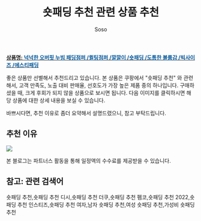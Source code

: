 ﻿---
layout: post
title:  "숏패딩 추천 관련 상품 추천"
author: Soso
categories: [ 패션의류 ]
tags: [숏패딩 추천,숏패딩 추천 디시,숏패딩 추천 더쿠,숏패딩 추천 펨코,숏패딩 추천 2022,숏패딩 추천 인스티즈,숏패딩 추천 여자,남자 숏패딩 추천,여성 숏패딩 추천,가성비 숏패딩 추천]
image: https://ads-partners.coupang.com/image1/5CFMoj_Oxre_jiGF5FseZw2m8z1zGIRiT52IO8TDwDB_cDctyOnL2eAF2pOXuqM4cChaWyJkLfEjhBBUIMsZHZmgN0Xwd87DzMXTgnWCwvH8kvbl9pgQyj7gqBBSx51TTF6ZhEmOjR2PwrJ1YAjNoYy_yU6AmiumNqJC3qdAci1a1uBvTQ_IoiXPfovk8OXUjWk66y6gbcryL3J4xowsJitdVFcXeAspY4PC5sutxi5XkYsx9azlYtr7VkZ8wT3h9TLLSnN978hOOTiSkkJEyv5-p_L50E94pSoqpwH4Mw== 
description: "쿠팡에서 숏패딩 추천 관련 상품으로 가장 고객 선호도가 높은 제품 중 하나입니다."
---

<a href="https://link.coupang.com/re/AFFSDP?lptag=AF5673682&pageKey=6976519692&itemId=17029922361&vendorItemId=84206241704&traceid=V0-153-52692d019a16112d&requestid=20231116173810497315314907&token=31850C%7CMIXED"><b>상품명: <font color='#01579B'>넉넉한 오버핏 누빔 패딩점퍼 /퀼팅점퍼 /깔깔이 /숏패딩 /도톰한 볼륨감 /빅사이즈 /에스티패딩</font></b></a>

좋은 상품만 선별해서 추천드리고 있습니다.
본 상품은 쿠팡에서 "숏패딩 추천" 와 관련해서, 고객 만족도, 노출 대비 판매율, 선호도가 가장 높은 제품 중의 하나입니다.
구매하셨을 때, 크게 후회가 되지 않을 상품으로 보시면 됩니다. 
다음 이미지를 클릭하시면 해당 상품에 대한 상세 내용을 보실 수 있습니다.

바쁘시다면, 추천 이유로 좀더 요약해서 설명드렸으니, 참고 부탁드립니다.

## 추천 이유 

<a href="https://link.coupang.com/re/AFFSDP?lptag=AF5673682&pageKey=6976519692&itemId=17029922361&vendorItemId=84206241704&traceid=V0-153-52692d019a16112d&requestid=20231116173810497315314907&token=31850C%7CMIXED"><img src="https://thumbnail8.coupangcdn.com/thumbnails/remote/q89/image/vendor_inventory/b119/98c6a3fc816b4741e1ed0adfae426bee28715b954cd8ecd3a4565626790c.jpg"></a> 

본 블로그는 파트너스 활동을 통해 일정액의 수수료를 제공받을 수 있습니다.

## 참고: 관련 검색어    
숏패딩 추천,숏패딩 추천 디시,숏패딩 추천 더쿠,숏패딩 추천 펨코,숏패딩 추천 2022,숏패딩 추천 인스티즈,숏패딩 추천 여자,남자 숏패딩 추천,여성 숏패딩 추천,가성비 숏패딩 추천